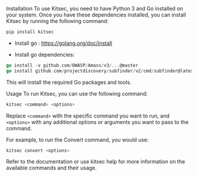 Installation
To use Kitsec, you need to have Python 3 and Go installed on your system. Once you have these dependencies installed, you can install Kitsec by running the following command:


```py
pip install kitsec
```

- Install go : https://golang.org/doc/install

- Install go dependencies:

```go
go install -v github.com/OWASP/Amass/v3/...@master
go install github.com/projectdiscovery/subfinder/v2/cmd/subfinder@latest
```

This will install the required Go packages and tools.

Usage
To run Kitsec, you can use the following command:

```py
kitsec <command> <options>
```

Replace `<command>` with the specific command you want to run, and `<options>` with any additional options or arguments you want to pass to the command.

For example, to run the Convert command, you would use:

```py
kitsec convert <options>
```

Refer to the documentation or use kitsec help for more information on the available commands and their usage.